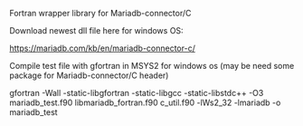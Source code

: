 Fortran wrapper library for Mariadb-connector/C 

Download newest dll file here for windows OS:

https://mariadb.com/kb/en/mariadb-connector-c/

Compile test file with gfortran in MSYS2 for windows os (may be need some package for Mariadb-connector/C header)

gfortran -Wall -static-libgfortran -static-libgcc -static-libstdc++ -O3 mariadb_test.f90  libmariadb_fortran.f90 c_util.f90 -lWs2_32 -lmariadb -o mariadb_test
